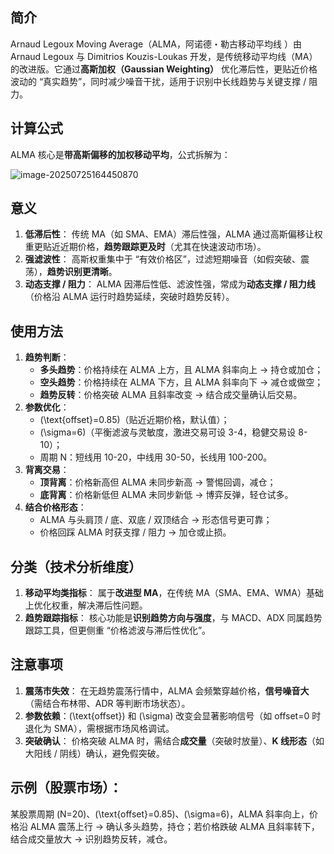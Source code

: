 ## 简介

Arnaud Legoux Moving Average（ALMA，阿诺德・勒古移动平均线 ）由 Arnaud Legoux 与 Dimitrios Kouzis-Loukas 开发，是传统移动平均线（MA）的改进版。它通过**高斯加权（Gaussian Weighting）** 优化滞后性，更贴近价格波动的 “真实趋势”，同时减少噪音干扰，适用于识别中长线趋势与关键支撑 / 阻力。

## 计算公式

ALMA 核心是**带高斯偏移的加权移动平均**，公式拆解为：

![image-20250725164450870](D:\pythonproject\code\trade_test\summary\知识\5Arnaud_Legoux_Moving_Average\photo\image-20250725164450870.png)

## 意义

1. **低滞后性**：
   传统 MA（如 SMA、EMA）滞后性强，ALMA 通过高斯偏移让权重更贴近近期价格，**趋势跟踪更及时**（尤其在快速波动市场）。
2. **强滤波性**：
   高斯权重集中于 “有效价格区”，过滤短期噪音（如假突破、震荡），**趋势识别更清晰**。
3. **动态支撑 / 阻力**：
   ALMA 因滞后性低、滤波性强，常成为**动态支撑 / 阻力线**（价格沿 ALMA 运行时趋势延续，突破时趋势反转）。

## 使用方法

1. **趋势判断**：
   - **多头趋势**：价格持续在 ALMA 上方，且 ALMA 斜率向上 → 持仓或加仓；
   - **空头趋势**：价格持续在 ALMA 下方，且 ALMA 斜率向下 → 减仓或做空；
   - **趋势反转**：价格突破 ALMA 且斜率改变 → 结合成交量确认后交易。
2. **参数优化**：
   - \(\text{offset}=0.85\)（贴近近期价格，默认值）；
   - \(\sigma=6\)（平衡滤波与灵敏度，激进交易可设 3-4，稳健交易设 8-10）；
   - 周期 N：短线用 10-20，中线用 30-50，长线用 100-200。
3. **背离交易**：
   - **顶背离**：价格新高但 ALMA 未同步新高 → 警惕回调，减仓；
   - **底背离**：价格新低但 ALMA 未同步新低 → 博弈反弹，轻仓试多。
4. **结合价格形态**：
   - ALMA 与头肩顶 / 底、双底 / 双顶结合 → 形态信号更可靠；
   - 价格回踩 ALMA 时获支撑 / 阻力 → 加仓或止损。

## 分类（技术分析维度）

1. **移动平均类指标**：
   属于**改进型 MA**，在传统 MA（SMA、EMA、WMA）基础上优化权重，解决滞后性问题。
2. **趋势跟踪指标**：
   核心功能是**识别趋势方向与强度**，与 MACD、ADX 同属趋势跟踪工具，但更侧重 “价格滤波与滞后性优化”。

## 注意事项

1. **震荡市失效**： 在无趋势震荡行情中，ALMA 会频繁穿越价格，**信号噪音大**（需结合布林带、ADR 等判断市场状态）。
2. **参数依赖**：\(\text{offset}\) 和 \(\sigma\) 改变会显著影响信号（如 offset=0 时退化为 SMA），需根据市场风格调试。
3. **突破确认**： 价格突破 ALMA 时，需结合**成交量**（突破时放量）、**K 线形态**（如大阳线 / 阴线）确认，避免假突破。

## 示例（股票市场）：

某股票周期 \(N=20\)、\(\text{offset}=0.85\)、\(\sigma=6\)，ALMA 斜率向上，价格沿 ALMA 震荡上行 → 确认多头趋势，持仓；若价格跌破 ALMA 且斜率转下，结合成交量放大 → 识别趋势反转，减仓。
